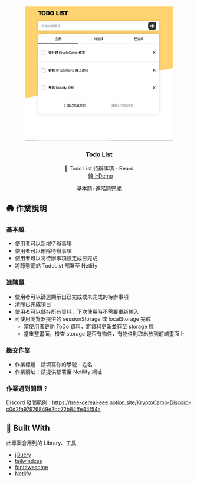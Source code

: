 
<div align="center">
  <a href="https://github.com/Krypto-Camp/todolist-week1-4.git">
    <img src="./todo-cover.png" alt="Logo" width="400" height="auto">
  </a>

  <h3 align="center">Todo List</h3>
  <p align="center">
    🌱 Todo List 待辦事項 - Beard
    <br />
    ·
    <a href="https://radiant-phoenix-6b96bb.netlify.app/#">線上Demo</a>
    <p>基本題+進階題完成</p>
  </p>
</div>

## 🛖 作業說明

### 基本題
- 使用者可以新增待辦事項
- 使用者可以刪除待辦事項
- 使用者可以將待辦事項設定成已完成
- 將靜態網站 TodoList 部署至 Netlify

### 進階題
- 使用者可以篩選顯示出已完成或未完成的待辦事項
- 清除已完成項目
- 使用者可以儲存所有資料，下次使用時不需要重新輸入
- 可使用瀏覽器提供的 sessionStorage 或 localStorage 完成
  - 當使用者更動 ToDo 資料，將資料更新並存至 storage 裡
  - 當重整畫面，檢查 storage 是否有物件，有物件則取出放到前端畫面上

### 繳交作業
- 作業標題：請填寫你的學號 - 姓名
- 作業網址：請提供部署至 Netilify 網址

### 作業遇到問題？
Discord 發問範例：https://tree-cereal-eee.notion.site/KryptoCamp-Discord-c0d2fa97976849e2bc72b84ffe44f54a 

## 🔨 Built With
此專案會用到的 Library、工具

* [jQuery](https://jquery.com/)
* [tailwindcss](https://tailwindcss.com//)
* [fontawesome](https://fontawesome.com/)
* [Netlify](https://www.netlify.com/)